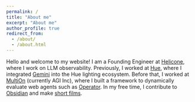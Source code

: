 ```yaml
---
permalink: /
title: "About me"
excerpt: "About me"
author_profile: true
redirect_from: 
  - /about/
  - /about.html
---
```

<!-- Google tag (gtag.js) -->
<script async src="https://www.googletagmanager.com/gtag/js?id=G-ZSMV5NQV3R"></script>
<script>
  window.dataLayer = window.dataLayer || [];
  function gtag(){dataLayer.push(arguments);}
  gtag('js', new Date());

  gtag('config', 'G-ZSMV5NQV3R');
</script>

 
Hello and welcome to my website! I am a Founding Engineer at [Helicone](https://www.helicone.ai/), where I work on LLM observability. Previously, I worked at [Hue](https://www.philips-hue.com/en-us), where I integrated [Gemini](https://gemini.google.com/) into the Hue lighting ecosystem. Before that, I worked at [MultiOn](https://www.theagi.company/) (currently AGI Inc), where I built a framework to dynamically evaluate web agents such as [Operator](https://openai.com/index/introducing-operator/). In my free time, I contribute to [Obsidian](https://obsidian.md/) and make [short films](https://www.youtube.com/watch?v=Wpo-X9__0ic&list=PLqCNIxjOjyAzME1Eg9g0secuALymjCcor&index=10).

<!-- News
----- -->
